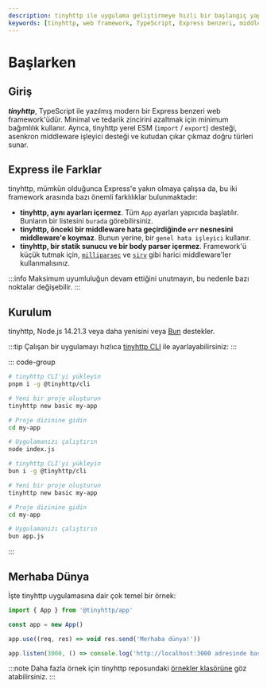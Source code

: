 ```yaml
---
description: tinyhttp ile uygulama geliştirmeye hızlı bir başlangıç yapın. Bu rehber, temel bilgileri ve kurulum adımlarını içerir.
keywords: [tinyhttp, web framework, TypeScript, Express benzeri, middleware, kurulumsüreci, örnekler]
---
```


# Başlarken

## Giriş

_**tinyhttp**_, TypeScript ile yazılmış modern bir Express benzeri web framework'üdür. Minimal ve tedarik zincirini azaltmak için minimum bağımlılık kullanır. Ayrıca, tinyhttp yerel ESM (`import` / `export`) desteği, asenkron middleware işleyici desteği ve kutudan çıkar çıkmaz doğru türleri sunar.

## Express ile Farklar

tinyhttp, mümkün olduğunca Express'e yakın olmaya çalışsa da, bu iki framework arasında bazı önemli farklılıklar bulunmaktadır:

- **tinyhttp, aynı ayarları içermez**. Tüm `App` ayarları yapıcıda başlatılır. Bunların bir listesini `burada` görebilirsiniz.
- **tinyhttp, önceki bir middleware hata geçirdiğinde `err` nesnesini middleware'e koymaz**. Bunun yerine, bir `genel hata işleyici` kullanır.
- **tinyhttp, bir statik sunucu ve bir body parser içermez**. Framework'ü küçük tutmak için, [`milliparsec`](https://github.com/tinyhttp/milliparsec) ve [`sirv`](https://github.com/lukeed/sirv) gibi harici middleware'ler kullanmalısınız.

:::info
Maksimum uyumluluğun devam ettiğini unutmayın, bu nedenle bazı noktalar değişebilir.
:::

## Kurulum

tinyhttp, Node.js 14.21.3 veya daha yenisini veya [Bun](https://bun.sh) destekler.

:::tip
Çalışan bir uygulamayı hızlıca [tinyhttp CLI](https://github.com/tinyhttp/cli) ile ayarlayabilirsiniz:
:::

::: code-group

```bash [node]
# tinyhttp CLI'yi yükleyin
pnpm i -g @tinyhttp/cli

# Yeni bir proje oluşturun
tinyhttp new basic my-app

# Proje dizinine gidin
cd my-app

# Uygulamanızı çalıştırın
node index.js
```

```bash [bun]
# tinyhttp CLI'yi yükleyin
bun i -g @tinyhttp/cli

# Yeni bir proje oluşturun
tinyhttp new basic my-app

# Proje dizinine gidin
cd my-app

# Uygulamanızı çalıştırın
bun app.js
```

:::

## Merhaba Dünya

İşte tinyhttp uygulamasına dair çok temel bir örnek:

```js
import { App } from '@tinyhttp/app'

const app = new App()

app.use((req, res) => void res.send('Merhaba dünya!'))

app.listen(3000, () => console.log('http://localhost:3000 adresinde başlatıldı'))
```

:::note
Daha fazla örnek için tinyhttp reposundaki [örnekler klasörüne](https://github.com/tinyhttp/tinyhttp/blob/master/examples) göz atabilirsiniz.
:::